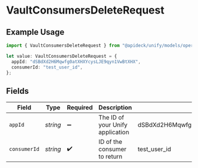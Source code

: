 # VaultConsumersDeleteRequest

## Example Usage

```typescript
import { VaultConsumersDeleteRequest } from "@apideck/unify/models/operations";

let value: VaultConsumersDeleteRequest = {
  appId: "dSBdXd2H6Mqwfg0atXHXYcysLJE9qyn1VwBtXHX",
  consumerId: "test_user_id",
};
```

## Fields

| Field                                   | Type                                    | Required                                | Description                             | Example                                 |
| --------------------------------------- | --------------------------------------- | --------------------------------------- | --------------------------------------- | --------------------------------------- |
| `appId`                                 | *string*                                | :heavy_minus_sign:                      | The ID of your Unify application        | dSBdXd2H6Mqwfg0atXHXYcysLJE9qyn1VwBtXHX |
| `consumerId`                            | *string*                                | :heavy_check_mark:                      | ID of the consumer to return            | test_user_id                            |